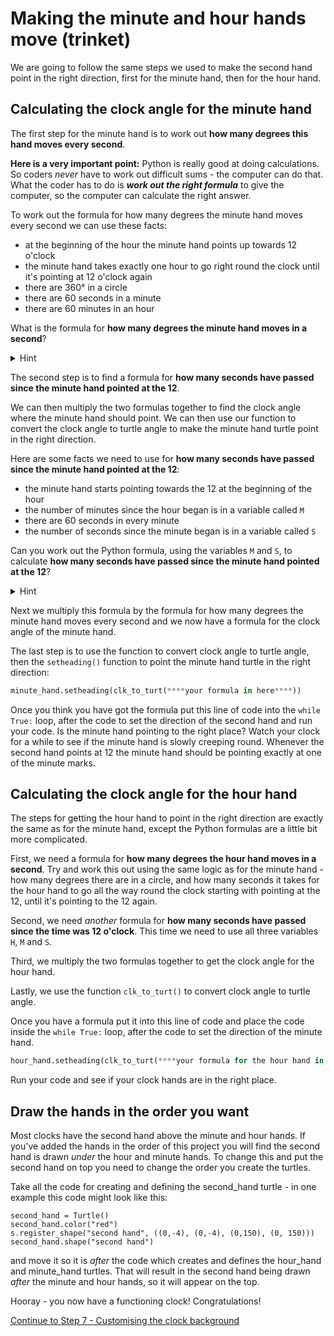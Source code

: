 # Making the minute and hour hands move (trinket)

We are going to follow the same steps we used to make the second hand point in the right direction, first for the minute hand, then for the hour hand.

## Calculating the clock angle for the minute hand

The first step for the minute hand is to work out **how many degrees this hand moves every second**.

**Here is a very important point:** Python is really good at doing calculations. So coders *never* have to work out difficult sums - the computer can do that. What the coder has to do is **_work out the right formula_** to give the computer, so the computer can calculate the right answer.

To work out the formula for how many degrees the minute hand moves every second we can use these facts:

+ at the beginning of the hour the minute hand points up towards 12 o'clock
+ the minute hand takes exactly one hour to go right round the clock until it's pointing at 12 o'clock again
+ there are 360° in a circle
+ there are 60 seconds in a minute
+ there are 60 minutes in an hour

What is the formula for **how many degrees the minute hand moves in a second**?

<details><summary>Hint</summary>

We need to divide the number of degrees in a circle by the number of seconds in an hour.

One way of putting this in code is:

```python
360/(60*60)
```
The answer is how many degrees the minute hand moves in one second.

</details>

The second step is to find a formula for **how many seconds have passed since the minute hand pointed at the 12**.

We can then multiply the two formulas together to find the clock angle where the minute hand should point. We can then use our function to convert the clock angle to turtle angle to make the minute hand turtle point in the right direction.

Here are some facts we need to use for **how many seconds have passed since the minute hand pointed at the 12**:

+ the minute hand starts pointing towards the 12 at the beginning of the hour
+ the number of minutes since the hour began is in a variable called ```M```
+ there are 60 seconds in every minute
+ the number of seconds since the minute began is in a variable called ```S```

Can you work out the Python formula, using the variables ```M``` and ```S```, to calculate **how many seconds have passed since the minute hand pointed at the 12**?

<details><summary>Hint</summary>

If each minute lasts 60 seconds, then there will be 60 seconds for every minute in the variable ```M```. We can calculate this number using ```M * 60```.

Then we add in the number of seconds since the last minute started - this is in the variable ```S```. So the final answer for the number of seconds since the beginning of the last hour is

```python
M * 60 + S
```

</details>

Next we multiply this formula by the formula for how many degrees the minute hand moves every second and we now have a formula for the clock angle of the minute hand. 

The last step is to use the function to convert clock angle to turtle angle, then the ```setheading()``` function to point the minute hand turtle in the right direction:

```python
minute_hand.setheading(clk_to_turt(****your formula in here****))
```

Once you think you have got the formula put this line of code into the ```while True:``` loop, after the code to set the direction of the second hand and run your code. Is the minute hand pointing to the right place? Watch your clock for a while to see if the minute hand is slowly creeping round. Whenever the second hand points at 12 the minute hand should be pointing exactly at one of the minute marks.

## Calculating the clock angle for the hour hand

The steps for getting the hour hand to point in the right direction are exactly the same as for the minute hand, except the Python formulas are a little bit more complicated.

First, we need a formula for **how many degrees the hour hand moves in a second**.
Try and work this out using the same logic as for the minute hand - how many degrees there are in a circle, and how many seconds it takes for the hour hand to go all the way round the clock starting with pointing at the 12, until it's pointing to the 12 again.

Second, we need *another* formula for **how many seconds have passed since the time was 12 o'clock**.
This time we need to use all three variables ```H```, ```M``` and ```S```.

Third, we multiply the two formulas together to get the clock angle for the hour hand. 

Lastly, we use the function ```clk_to_turt()``` to convert clock angle to turtle angle.

Once you have a formula put it into this line of code and place the code inside the  ```while True:``` loop, after the code to set the direction of the minute hand.

```python
hour_hand.setheading(clk_to_turt(****your formula for the hour hand in here***))
```

Run your code and see if your clock hands are in the right place.

## Draw the hands in the order you want

Most clocks have the second hand above the minute and hour hands. If you've added the hands in the order of this project you will find the second hand is drawn *under* the hour and minute hands. To change this and put the second hand on top you need to change the order you create the turtles.

Take all the code for creating and defining the second_hand turtle - in one example this code might look like this:
```
second_hand = Turtle()
second_hand.color("red")
s.register_shape("second hand", ((0,-4), (0,-4), (0,150), (0, 150)))
second_hand.shape("second hand")
```

and move it so it is *after* the code which creates and defines the hour_hand and minute_hand turtles. That will result in the second hand being drawn *after* the minute and hour hands, so it will appear on the top.

Hooray - you now have a functioning clock! Congratulations!

[Continue to Step 7 - Customising the clock background](../Step7-Custom-clock-background)
